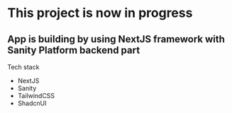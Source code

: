 # This project is now in progress
## App is building by using NextJS framework with Sanity Platform backend part

Tech stack
- NextJS
- Sanity
- TailwindCSS
- ShadcnUI 
